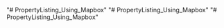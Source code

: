 "# PropertyListing_Using_Mapbox" 
"# PropertyListing_Using_Mapbox" 
"# PropertyListing_Using_Mapbox" 
